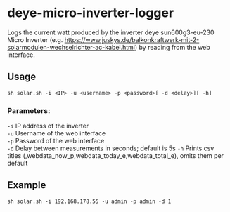 # deye-micro-inverter-logger

Logs the current watt produced by the inverter deye sun600g3-eu-230 Micro Inverter (e.g. https://www.juskys.de/balkonkraftwerk-mit-2-solarmodulen-wechselrichter-ac-kabel.html) by reading from the web interface.

## Usage
  `sh solar.sh -i <IP> -u <username> -p <password>[ -d <delay>][ -h]`

### Parameters:

`-i` IP address of the inverter  
`-u` Username of the web interface  
`-p` Password of the web interface  
`-d` Delay between measurements in seconds; default is 5s
`-h` Prints csv titles (<date>,webdata_now_p,webdata_today_e,webdata_total_e), omits them per default

## Example

`sh solar.sh -i 192.168.178.55 -u admin -p admin -d 1`
